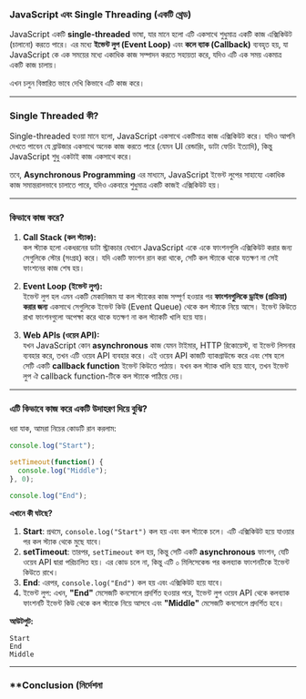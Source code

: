### **JavaScript এবং Single Threading (একটি থ্রেড)**

JavaScript একটি **single-threaded** ভাষা, যার মানে হলো এটি একসাথে শুধুমাত্র একটি কাজ এক্সিকিউট (চালানো) করতে পারে। এর মধ্যে **ইভেন্ট লুপ (Event Loop)** এবং **কলে ব্যাক (Callback)** ব্যবহৃত হয়, যা JavaScript কে এক সময়ের মধ্যে একাধিক কাজ সম্পাদন করতে সহায়তা করে, যদিও এটি এক সময় একমাত্র একটি কাজ চালায়।

এখন চলুন বিস্তারিত ভাবে দেখি কিভাবে এটি কাজ করে।

---

### **Single Threaded কী?**

Single-threaded হওয়া মানে হলো, JavaScript একসাথে একটিমাত্র কাজ এক্সিকিউট করে। যদিও আপনি দেখতে পাবেন যে ব্রাউজার একসাথে অনেক কাজ করতে পারে (যেমন UI রেন্ডারিং, ডাটা ফেচিং ইত্যাদি), কিন্তু JavaScript শুধু একটাই কাজ একসাথে করে।  

তবে, **Asynchronous Programming** এর মাধ্যমে, JavaScript ইভেন্ট লুপের সাহায্যে একাধিক কাজ সমান্তরালভাবে চালাতে পারে, যদিও একবারে শুধুমাত্র একটি কাজই এক্সিকিউট হয়।

---

### **কিভাবে কাজ করে?**

1. **Call Stack (কল স্ট্যাক):**  
   কল স্ট্যাক হলো একধরনের ডাটা স্ট্রাকচার যেখানে JavaScript একে একে ফাংশনগুলি এক্সিকিউট করার জন্য সেগুলিকে স্টোর (সংগ্রহ) করে। যদি একটি ফাংশন রান করা থাকে, সেটি কল স্ট্যাকে থাকে যতক্ষণ না সেই ফাংশনের কাজ শেষ হয়।  

2. **Event Loop (ইভেন্ট লুপ):**  
   ইভেন্ট লুপ হল এমন একটি মেকানিজম যা কল স্ট্যাকের কাজ সম্পূর্ণ হওয়ার পর **ফাংশনগুলিকে ড্রাইভ (প্রক্রিয়া) করার জন্য** একসাথে সেগুলিকে ইভেন্ট কিউ (Event Queue) থেকে কল স্ট্যাকে নিয়ে আসে। ইভেন্ট কিউতে রাখা ফাংশনগুলো অপেক্ষা করে থাকে যতক্ষণ না কল স্ট্যাকটি খালি হয়ে যায়।

3. **Web APIs (ওয়েব API):**  
   যখন JavaScript কোন **asynchronous** কাজ যেমন টাইমার, HTTP রিকোয়েস্ট, বা ইভেন্ট লিসনার ব্যবহার করে, তখন এটি ওয়েব API ব্যবহার করে। এই ওয়েব API কাজটি ব্যাকগ্রাউন্ডে করে এবং শেষ হলে সেটি একটি **callback function** ইভেন্ট কিউতে পাঠায়। যখন কল স্ট্যাক খালি হয়ে যাবে, তখন ইভেন্ট লুপ ঐ callback function-টিকে কল স্ট্যাকে পাঠিয়ে দেয়।

---

### **এটি কিভাবে কাজ করে একটি উদাহরণ দিয়ে বুঝি?**

ধরা যাক, আমরা নিচের কোডটি রান করলাম:

```javascript
console.log("Start");

setTimeout(function() {
  console.log("Middle");
}, 0);

console.log("End");
```

**এখানে কী ঘটছে?**

1. **Start**: প্রথমে, `console.log("Start")` কল হয় এবং কল স্ট্যাকে চলে। এটি এক্সিকিউট হয়ে যাওয়ার পর কল স্ট্যাক থেকে মুছে যাবে।
2. **setTimeout**: তারপর, `setTimeout` কল হয়, কিন্তু সেটি একটি **asynchronous** ফাংশন, যেটি ওয়েব API দ্বারা পরিচালিত হয়। এর কোড চলে না, কিন্তু এটি ০ মিলিসেকেন্ড পর কলব্যাক ফাংশনটিকে ইভেন্ট কিউতে রাখে।
3. **End**: এরপর, `console.log("End")` কল হয় এবং এক্সিকিউট হয়ে যাবে।
4. ইভেন্ট লুপ: এখন, **"End"** মেসেজটি কনসোলে প্রদর্শিত হওয়ার পরে, ইভেন্ট লুপ ওয়েব API থেকে কলব্যাক ফাংশনটি ইভেন্ট কিউ থেকে কল স্ট্যাকে নিয়ে আসবে এবং **"Middle"** মেসেজটি কনসোলে প্রদর্শিত হবে।

**আউটপুট:**  
```
Start  
End  
Middle
```

---

### **Conclusion (নির্দেশনা